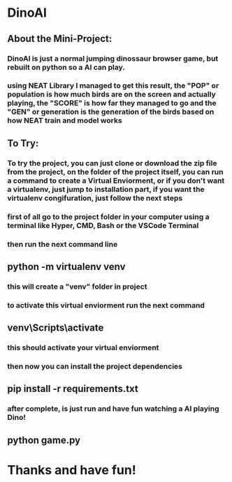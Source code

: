 # DinoAI


## About the Mini-Project:
### DinoAI is just a normal jumping dinossaur browser game, but rebuilt on python so a AI can play.
### using NEAT Library I managed to get this result, the "POP" or population is how much birds are on the screen and actually playing, the "SCORE" is how far they managed to go and the "GEN" or generation is the generation of the birds based on how NEAT train and model works


## To Try:
### To try the project, you can just clone or download the zip file from the project, on the folder of the project itself, you can run a command to create a Virtual Enviorment, or if you don't want a virtualenv, just jump to installation part, if you want the virtualenv congifuration, just follow the next steps

### first of all go to the project folder in your computer using a terminal like Hyper, CMD, Bash or the VSCode Terminal
### then run the next command line

## python -m virtualenv venv

### this will create a "venv" folder in project
### to activate this virtual enviorment run the next command

## venv\Scripts\activate

### this should activate your virtual enviorment
### then now you can install the project dependencies

## pip install -r requirements.txt 

### after complete, is just run and have fun watching a AI playing Dino!

## python game.py


# Thanks and have fun!
